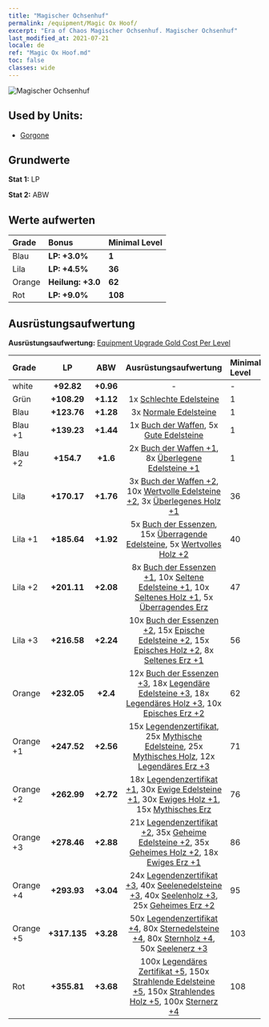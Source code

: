 ```yaml
---
title: "Magischer Ochsenhuf"
permalink: /equipment/Magic Ox Hoof/
excerpt: "Era of Chaos Magischer Ochsenhuf. Magischer Ochsenhuf"
last_modified_at: 2021-07-21
locale: de
ref: "Magic Ox Hoof.md"
toc: false
classes: wide
---
```


  ![Magischer Ochsenhuf](/images/e/e_8054.png)

## Used by Units:

* [Gorgone](/de/units/Gorgon/) 


## Grundwerte
 **Stat 1:** LP

 **Stat 2:** ABW

## Werte aufwerten

  |     Grade    |   Bonus | Minimal Level | 
  |:-------------|:--------|:--------------| 
  | Blau | **LP: +3.0%** | **1** | 
  | Lila | **LP: +4.5%** | **36** | 
  | Orange | **Heilung: +3.0** | **62** | 
  | Rot | **LP: +9.0%** | **108** | 


## Ausrüstungsaufwertung
 **Ausrüstungsaufwertung:** [Equipment Upgrade Gold Cost Per Level](/equipment/EquipmentUpgradeCostPerLevel/) 

  |          Grade      | LP | ABW | Ausrüstungsaufwertung | Minimal Level |
  |:--------------------|:---------:|:---------:|:----------------:|:--------------|
  | white | **+92.82** | **+0.96** | - | - |
  | Grün | **+108.29** | **+1.12** | 1x [Schlechte Edelsteine](/ItemsDE/mat_4/) | 1 |
  | Blau | **+123.76** | **+1.28** | 3x [Normale Edelsteine](/ItemsDE/mat_10/) | 1 |
  | Blau +1 | **+139.23** | **+1.44** | 1x [Buch der Waffen](/ItemsDE/mat_18/), 5x [Gute Edelsteine](/ItemsDE/mat_16/) | 1 |
  | Blau +2 | **+154.7** | **+1.6** | 2x [Buch der Waffen +1](/ItemsDE/mat_25/), 8x [Überlegene Edelsteine +1](/ItemsDE/mat_23/) | 1 |
  | Lila | **+170.17** | **+1.76** | 3x [Buch der Waffen +2](/ItemsDE/mat_32/), 10x [Wertvolle Edelsteine +2](/ItemsDE/mat_30/), 3x [Überlegenes Holz +1](/ItemsDE/mat_20/) | 36 |
  | Lila +1 | **+185.64** | **+1.92** | 5x [Buch der Essenzen](/ItemsDE/mat_39/), 15x [Überragende Edelsteine](/ItemsDE/mat_37/), 5x [Wertvolles Holz +2](/ItemsDE/mat_27/) | 40 |
  | Lila +2 | **+201.11** | **+2.08** | 8x [Buch der Essenzen +1](/ItemsDE/mat_46/), 10x [Seltene Edelsteine +1](/ItemsDE/mat_44/), 10x [Seltenes Holz +1](/ItemsDE/mat_41/), 5x [Überragendes Erz](/ItemsDE/mat_33/) | 47 |
  | Lila +3 | **+216.58** | **+2.24** | 10x [Buch der Essenzen +2](/ItemsDE/mat_53/), 15x [Epische Edelsteine +2](/ItemsDE/mat_51/), 15x [Episches Holz +2](/ItemsDE/mat_48/), 8x [Seltenes Erz +1](/ItemsDE/mat_40/) | 56 |
  | Orange | **+232.05** | **+2.4** | 12x [Buch der Essenzen +3](/ItemsDE/mat_60/), 18x [Legendäre Edelsteine +3](/ItemsDE/mat_58/), 18x [Legendäres Holz +3](/ItemsDE/mat_55/), 10x [Episches Erz +2](/ItemsDE/mat_47/) | 62 |
  | Orange +1 | **+247.52** | **+2.56** | 15x [Legendenzertifikat](/ItemsDE/mat_67/), 25x [Mythische Edelsteine](/ItemsDE/mat_65/), 25x [Mythisches Holz](/ItemsDE/mat_62/), 12x [Legendäres Erz +3](/ItemsDE/mat_54/) | 71 |
  | Orange +2 | **+262.99** | **+2.72** | 18x [Legendenzertifikat +1](/ItemsDE/mat_74/), 30x [Ewige Edelsteine +1](/ItemsDE/mat_72/), 30x [Ewiges Holz +1](/ItemsDE/mat_69/), 15x [Mythisches Erz](/ItemsDE/mat_61/) | 76 |
  | Orange +3 | **+278.46** | **+2.88** | 21x [Legendenzertifikat +2](/ItemsDE/mat_81/), 35x [Geheime Edelsteine +2](/ItemsDE/mat_79/), 35x [Geheimes Holz +2](/ItemsDE/mat_76/), 18x [Ewiges Erz +1](/ItemsDE/mat_68/) | 86 |
  | Orange +4 | **+293.93** | **+3.04** | 24x [Legendenzertifikat +3](/ItemsDE/mat_88/), 40x [Seelenedelsteine +3](/ItemsDE/mat_86/), 40x [Seelenholz +3](/ItemsDE/mat_83/), 25x [Geheimes Erz +2](/ItemsDE/mat_75/) | 95 |
  | Orange +5 | **+317.135** | **+3.28** | 50x [Legendenzertifikat +4](/ItemsDE/mat_95/), 80x [Sternedelsteine +4](/ItemsDE/mat_93/), 80x [Sternholz +4](/ItemsDE/mat_90/), 50x [Seelenerz +3](/ItemsDE/mat_82/) | 103 |
  | Rot | **+355.81** | **+3.68** | 100x [Legendäres Zertifikat +5](/ItemsDE/mat_102/), 150x [Strahlende Edelsteine +5](/ItemsDE/mat_100/), 150x [Strahlendes Holz +5](/ItemsDE/mat_97/), 100x [Sternerz +4](/ItemsDE/mat_89/) | 108 |

